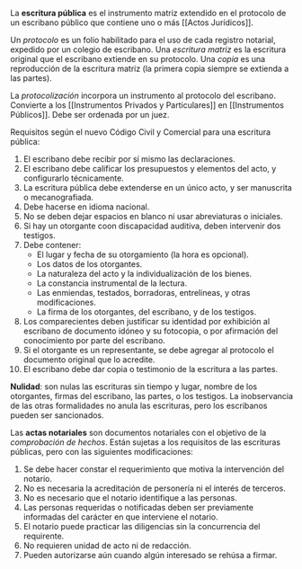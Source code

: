 La **escritura pública** es el instrumento matriz extendido en el protocolo de un escribano público que contiene uno o más [[Actos Jurídicos]].

Un *protocolo* es un folio habilitado para el uso de cada registro notarial, expedido por un colegio de escribano. Una *escritura matriz* es la escritura original que el escribano extiende en su protocolo. Una *copia* es una reproducción de la escritura matriz (la primera copia siempre se extienda a las partes). 

La *protocolización* incorpora un instrumento al protocolo del escribano. Convierte a los [[Instrumentos Privados y Particulares]] en [[Instrumentos Públicos]]. Debe ser ordenada por un juez.

Requisitos según el nuevo Código Civil y Comercial para una escritura pública:

1. El escribano debe recibir por sí mismo las declaraciones.
2. El escribano debe calificar los presupuestos y elementos del acto, y configurarlo técnicamente.
3. La escritura pública debe extenderse en un único acto, y ser manuscrita o mecanografiada.
4. Debe hacerse en idioma nacional.
5. No se deben dejar espacios en blanco ni usar abreviaturas o iniciales.
6. Si hay un otorgante coon discapacidad auditiva, deben intervenir dos testigos.
7. Debe contener:
	- El lugar y fecha de su otorgamiento (la hora es opcional).
	- Los datos de los otorgantes.
	- La naturaleza del acto y la individualización de los bienes.
	- La constancia instrumental de la lectura.
	- Las enmiendas, testados, borradoras, entrelineas, y otras modificaciones.
	- La firma de los otorgantes, del escribano, y de los testigos.
8. Los comparecientes deben justificar su identidad por exhibición al escribano de documento idóneo y su fotocopia, o por afirmación del conocimiento por parte del escribano.
9. Si el otorgante es un representante, se debe agregar al protocolo el documento original que lo acredite.
10. El escribano debe dar copia o testimonio de la escritura a las partes.

**Nulidad**: son nulas las escrituras sin tiempo y lugar, nombre de los otorgantes, firmas del escribano, las partes, o los testigos. La inobservancia de las otras formalidades no anula las escrituras, pero los escribanos pueden ser sancionados.

Las **actas notariales** son documentos notariales con el objetivo de la *comprobación de hechos*. Están sujetas a los requisitos de las escrituras públicas, pero con las siguientes modificaciones:

1. Se debe hacer constar el requerimiento que motiva la intervención del notario.
2. No es necesaria la acreditación de personería ni el interés de terceros.
3. No es necesario que el notario identifique a las personas.
4. Las personas requeridas o notificadas deben ser previamente informadas del carácter en que interviene el notario.
5. El notario puede practicar las diligencias sin la concurrencia del requirente.
6. No requieren unidad de acto ni de redacción.
7. Pueden autorizarse aún cuando algún interesado se rehúsa a firmar.
